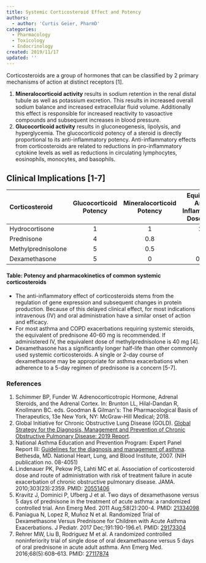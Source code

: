 ```yaml
---
title: Systemic Corticosteroid Effect and Potency
authors:
  - author: 'Curtis Geier, PharmD'
categories:
  - Pharmacology
  - Toxicology
  - Endocrinology
created: 2019/11/17
updated: ''
---
```

Corticosteroids are a group of hormones that can be classified by 2 primary mechanisms of action at distinct receptors \[1].

1. **Mineralocorticoid activity** results in sodium retention in the renal distal tubule as well as potassium excretion. This results in increased overall sodium balance and increased extracellular fluid volume. Additionally this effect is responsible for increased reactivity to vasoactive compounds and subsequent increases in blood pressure.
2. **Glucocorticoid activity** results in gluconeogenesis, lipolysis, and hyperglycemia. The glucocorticoid potency of a steroid is directly proportional to its anti-inflammatory potency. Anti-inflammatory effects from corticosteroids are related to reductions in pro-inflammatory cytokine levels as well as reductions in circulating lymphocytes, eosinophils, monocytes, and basophils. 

## Clinical Implications \[1-7]

| **Corticosteroid** | **Glucocorticoid Potency** | **Mineralocorticoid Potency** | **Equivalent Anti-Inflammatory Dose (mg)** | **Half Life (hours)** |
| :------------------ | :--------------------------: | :-----------------------------: | :------------------------------------------: | :---------------------: |
| Hydrocortisone     | 1                          | 1                             | 20                                         | 8-12                  |
| Prednisone         | 4                          | 0.8                           | 5                                          | 12-36                 |
| Methylprednisolone | 5                          | 0.5                           | 4                                          | 12-36                 |
| Dexamethasone      | 5                          | 0                             | 0.75                                       | 36-72                 |

#### Table: Potency and pharmacokinetics of common systemic corticosteroids

* The anti-inflammatory effect of corticosteroids stems from the regulation of gene expression and subsequent changes in protein production. Because of this delayed clinical effect, for most indications intravenous (IV) and oral administration have a similar onset of action and efficacy.
* For most asthma and COPD exacerbations requiring systemic steroids, the equivalent of <span class="drug">prednisone</span> 40-60 mg is recommended. If administered IV, the equivalent dose of <span class="drug">methylprednisolone</span> is 40 mg \[4]. 
* <span class="drug">Dexamethasone</span> has a significantly longer half-life than other commonly used systemic corticosteroids. A single or 2-day course of dexamethasone may be appropriate for asthma exacerbations when adherence to a 5-day regimen of prednisone is a concern \[5-7].

### References

1. Schimmer BP, Funder W. Adrenocorticotropic Hormone, Adrenal Steroids, and the Adrenal Cortex. In: Brunton LL, Hilal-Dandan R, Knollmann BC. eds. Goodman & Gilman's: The Pharmacological Basis of Therapeutics, 13e New York, NY: McGraw-Hill Medical; 2018.
2. Global Initiative for Chronic Obstructive Lung Disease (GOLD). [Global Strategy for the Diagnosis, Management and Prevention of Chronic Obstructive Pulmonary Disease: 2019 Report](http://www.goldcopd.org).
3. National Asthma Education and Prevention Program: Expert Panel Report III: [Guidelines for the diagnosis and management of asthma](https://www.nhlbi.nih.gov/health-topics/guidelines-for-diagnosis-management-of-asthma). Bethesda, MD. National Heart, Lung, and Blood Institute, 2007. (NIH publication no. 08-4051)
4. Lindenauer PK, Pekow PS, Lahti MC et al. Association of corticosteroid dose and route of administration with risk of treatment failure in acute exacerbation of chronic obstructive pulmonary disease. JAMA. 2010;303(23):2359. PMID: [20551406](https://www.ncbi.nlm.nih.gov/pubmed/20551406)
5. Kravitz J, Dominici P, Ufberg J et al. Two days of dexamethasone versus 5 days of prednisone in the treatment of acute asthma: a randomized controlled trial. Ann Emerg Med. 2011 Aug;58(2):200-4. PMID: [21334098](https://www.ncbi.nlm.nih.gov/pubmed/21334098)
6. Paniagua N, Lopez R, Muñoz N et al. Randomized Trial of Dexamethasone Versus Prednisone for Children with Acute Asthma Exacerbations. J Pediatr. 2017 Dec;191:190-196.e1. PMID: [29173304](https://www.ncbi.nlm.nih.gov/pubmed/29173304)
7. Rehrer MW, Liu B, Rodriguez M et al. A randomized controlled noninferiority trial of single dose of oral dexamethasone versus 5 days of oral prednisone in acute adult asthma. Ann Emerg Med. 2016;68(5):608–613. PMID: [27117874](https://www.ncbi.nlm.nih.gov/pubmed/27117874)
